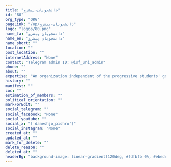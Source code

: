 ```yaml
---
title: "دانشجویان-پیشرو"
id: "80"
org_type: "ORG"
pageLink: "/op/دانشجویان-پیشرو"
logo: "logos/80.png"
name_fa: "دانشجویان پیشرو"
name_en: "دانشجویان پیشرو"
name_short: ""
location: ""
post_location: ""
internetAddress: "None"
contact: "Telegram admin ID: @isf_uni_admin"
phone: ""
about: ""
expertise: "An organization independent of the progressive students' government (Established: 02/27/2018)"
history: ""
manifest: ""
coc: ""
estimation_of_members: ""
political_orientation: ""
markForEdit: ""
social_telegram: ""
social_facebook: "None"
social_youtube: ""
social_x: "['daneshjo_pishro']"
social_instagram: "None"
created_at: ""
updated_at: ""
mark_for_delete: ""
delete_reason: ""
deleted_at: ""
headerBg: "background-image: linear-gradient(120deg, #fdfbfb 0%, #ebedee 100%);"
---
```


